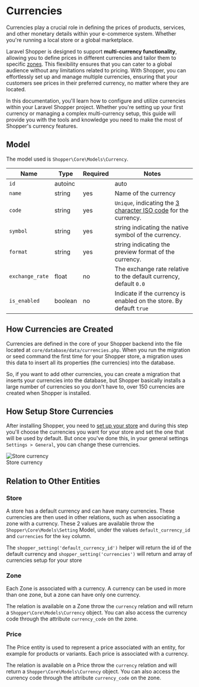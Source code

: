 # Currencies

Currencies play a crucial role in defining the prices of products, services, and other monetary details within your e-commerce system. 
Whether you're running a local store or a global marketplace.

Laravel Shopper is designed to support **multi-currency functionality**, allowing you to define prices in different currencies and tailor them to 
specific [zones](/docs/zones). This flexibility ensures that you can cater to a global audience without any limitations related to pricing. 
With Shopper, you can effortlessly set up and manage multiple currencies, ensuring that your customers see prices in their preferred currency, 
no matter where they are located.

In this documentation, you'll learn how to configure and utilize currencies within your Laravel Shopper project. Whether you're setting up 
your first currency or managing a complex multi-currency setup, this guide will provide you with the tools and knowledge you need to make the most 
of Shopper's currency features.

## Model

The model used is `Shopper\Core\Models\Currency`.

| Name            | Type    | Required | Notes                                                                                                                  |
|-----------------|---------|----------|------------------------------------------------------------------------------------------------------------------------|
| `id`            | autoinc |          | auto                                                                                                                   |
| `name`          | string  | yes      | Name of the currency                                                                                                   |
| `code`          | string  | yes      | `Unique`, indicating the [3 character ISO code](https://en.wikipedia.org/wiki/ISO_4217#Active_codes) for the currency. |
| `symbol`        | string  | yes      | string indicating the native symbol of the currency.                                                                   |
| `format`        | string  | yes      | string indicating the preview format of the currency.                                                                  |
| `exchange_rate` | float   | no       | The exchange rate relative to the default currency, default `0.0`                                                      |
| `is_enabled`    | boolean | no       | Indicate if the currency is enabled on the store. By defauft `true`                                                    |


## How Currencies are Created

Currencies are defined in the core of your Shopper backend into the file located at `core/database/data/currencies.php`. When you run the migration or 
seed command the first time for your Shopper store, a migration uses this data to insert all its properties (the currencies) into the database.

So, if you want to add other currencies, you can create a migration that inserts your currencies into the database, but Shopper basically installs 
a large number of currencies so you don't have to, over 150 currencies are created when Shopper is installed.

## How Setup Store Currencies

After installing Shopper, you need to [set up your store](/docs/setup-store) and during this step you'll choose the currencies you want for your 
store and set the one that will be used by default. But once you've done this, in your general settings `Settings > General`, you can change these currencies.

<div class="screenshot">
  <img src="/screenshots/{{version}}/store-currency.png" alt="Store currency">
  <div class="caption">Store currency</div>
</div>

## Relation to Other Entities

### Store

A store has a default currency and can have many currencies. These currencies are then used in other relations, such as when associating a zone with a currency.
These 2 values are available throw the `Shopper\Core\Models\Setting` Model, under the values `default_currency_id` and `currencies` for the `key` column.

The `shopper_setting('default_currency_id')` helper will return the id of the default currency and `shopper_setting('currencies')` will return and array of currencies setup for your store

### Zone

Each Zone is associated with a currency. A currency can be used in more than one zone, but a zone can have only one currency.

The relation is available on a Zone throw the `currency` relation and will return a `Shopper\Core\Models\Currency` object.
You can also access the currency code through the attribute `currency_code` on the zone.

### Price

The Price entity is used to represent a price associated with an entity, for example for products or variants. Each price is associated with a currency.

The relation is available on a Price throw the `currency` relation and will return a `Shopper\Core\Models\Currency` object.
You can also access the currency code through the attribute `currency_code` on the zone.
